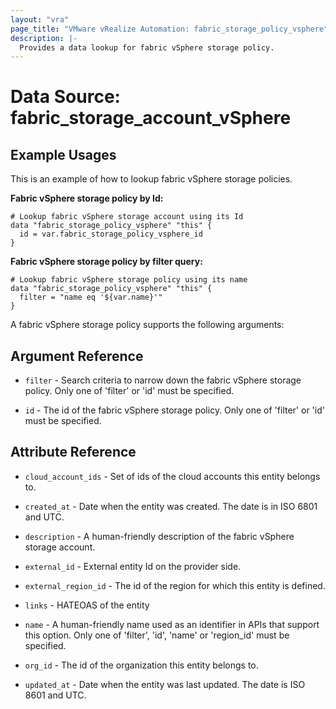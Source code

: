 ```yaml
---
layout: "vra"
page_title: "VMware vRealize Automation: fabric_storage_policy_vsphere"
description: |-
  Provides a data lookup for fabric vSphere storage policy.
---
```


# Data Source: fabric_storage_account_vSphere
## Example Usages
This is an example of how to lookup fabric vSphere storage policies.

**Fabric vSphere storage policy by Id:**

```hcl
# Lookup fabric vSphere storage account using its Id
data "fabric_storage_policy_vsphere" "this" {
  id = var.fabric_storage_policy_vsphere_id
}
```

**Fabric vSphere storage policy by filter query:**

```hcl
# Lookup fabric vSphere storage policy using its name
data "fabric_storage_policy_vsphere" "this" {
  filter = "name eq '${var.name}'"
}
```

A fabric vSphere storage policy supports the following arguments:

## Argument Reference
* `filter` - Search criteria to narrow down the fabric vSphere storage policy. Only one of 'filter' or 'id' must be specified.

* `id` - The id of the fabric vSphere storage policy. Only one of 'filter' or 'id' must be specified.

## Attribute Reference
* `cloud_account_ids` - Set of ids of the cloud accounts this entity belongs to.

* `created_at` - Date when the entity was created. The date is in ISO 6801 and UTC.

* `description` - A human-friendly description of the fabric vSphere storage account.

* `external_id` - External entity Id on the provider side.

* `external_region_id` - The id of the region for which this entity is defined.

* `links` - HATEOAS of the entity

* `name` - A human-friendly name used as an identifier in APIs that support this option.  Only one of 'filter', 'id', 'name' or 'region_id' must be specified.

* `org_id` - The id of the organization this entity belongs to.

* `updated_at` - Date when the entity was last updated. The date is ISO 8601 and UTC.